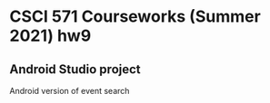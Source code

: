 # CSCI 571 Courseworks (Summer 2021) hw9


## Android Studio project

Android version of event search <br>
